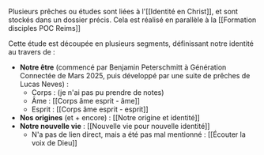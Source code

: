 Plusieurs prêches ou études sont liées à l'[[Identité en Christ]], et sont stockés dans un dossier précis.
Cela est réalisé en parallèle à la [[Formation disciples POC Reims]]

Cette étude est découpée en plusieurs segments, définissant notre identité au travers de :
- **Notre être** (commencé par Benjamin Peterschmitt à Génération Connectée de Mars 2025, puis développé par une suite de prêches de Lucas Neves) :
	- Corps : (je n'ai pas pu prendre de notes)
	- Âme : [[Corps âme esprit - âme]]
	- Esprit : [[Corps âme esprit - esprit]]
- **Nos origines** (et + encore) : [[Notre origine et identité]]
- **Notre nouvelle vie** : [[Nouvelle vie pour nouvelle identité]]
	- N'a pas de lien direct, mais a été pas mal mentionné : [[Écouter la voix de Dieu]]